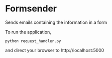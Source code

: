 Formsender
==========

Sends emails containing the information in a form

To run the application,

```
python request_handler.py
```

and direct your browser to http://localhost:5000
